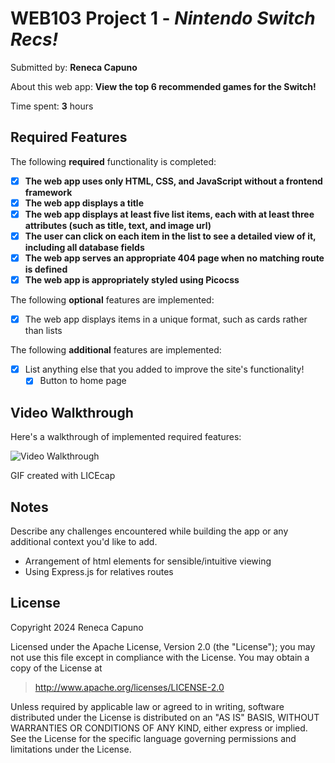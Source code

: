 # WEB103 Project 1 - *Nintendo Switch Recs!*

Submitted by: **Reneca Capuno**

About this web app: **View the top 6 recommended games for the Switch!**

Time spent: **3** hours

## Required Features

The following **required** functionality is completed:

<!-- Make sure to check off completed functionality below -->
- [x] **The web app uses only HTML, CSS, and JavaScript without a frontend framework**
- [x] **The web app displays a title**
- [x] **The web app displays at least five list items, each with at least three attributes (such as title, text, and image url)**
- [x] **The user can click on each item in the list to see a detailed view of it, including all database fields**
- [x] **The web app serves an appropriate 404 page when no matching route is defined**
- [x] **The web app is appropriately styled using Picocss**

The following **optional** features are implemented:

- [x] The web app displays items in a unique format, such as cards rather than lists

The following **additional** features are implemented:

- [x] List anything else that you added to improve the site's functionality!
  - [x] Button to home page

## Video Walkthrough


Here's a walkthrough of implemented required features:

<img src='https://i.giphy.com/media/v1.Y2lkPTc5MGI3NjExenJsNG90dnFkaWhnYTN6Y2Jpa25veHExc3pwNDVwM243andwOWJ5cCZlcD12MV9pbnRlcm5hbF9naWZfYnlfaWQmY3Q9Zw/WGIfJ7KoYxxCsmAJMJ/giphy.gif' title='Video Walkthrough' width='' alt='Video Walkthrough' />

<!-- Replace this with whatever GIF tool you used! -->
GIF created with LICEcap
<!-- Recommended tools:
[Kap](https://getkap.co/) for macOS
[ScreenToGif](https://www.screentogif.com/) for Windows
[peek](https://github.com/phw/peek) for Linux. -->

## Notes

Describe any challenges encountered while building the app or any additional context you'd like to add.
- Arrangement of html elements for sensible/intuitive viewing
- Using Express.js for relatives routes

## License

Copyright 2024 Reneca Capuno

Licensed under the Apache License, Version 2.0 (the "License"); you may not use this file except in compliance with the License. You may obtain a copy of the License at

> http://www.apache.org/licenses/LICENSE-2.0

Unless required by applicable law or agreed to in writing, software distributed under the License is distributed on an "AS IS" BASIS, WITHOUT WARRANTIES OR CONDITIONS OF ANY KIND, either express or implied. See the License for the specific language governing permissions and limitations under the License.
